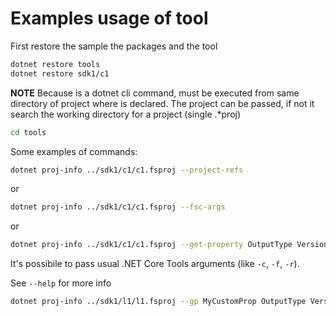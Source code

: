 # Examples usage of tool

First restore the sample the packages and the tool

```bash
dotnet restore tools
dotnet restore sdk1/c1
```

**NOTE** Because is a dotnet cli command, must be executed from same directory of project
     where is declared. The project can be passed, if not it search the working directory
     for a project (single .*proj)

```bash
cd tools
```


Some examples of commands:

```bash
dotnet proj-info ../sdk1/c1/c1.fsproj --project-refs
```

or

```bash
dotnet proj-info ../sdk1/c1/c1.fsproj --fsc-args
```

or

```bash
dotnet proj-info ../sdk1/c1/c1.fsproj --get-property OutputType Version Configuration
```

It's possibile to pass usual .NET Core Tools arguments (like `-c`, `-f`, `-r`).

See `--help` for more info

```bash
dotnet proj-info ../sdk1/l1/l1.fsproj --gp MyCustomProp OutputType Version Configuration -c Release
```
